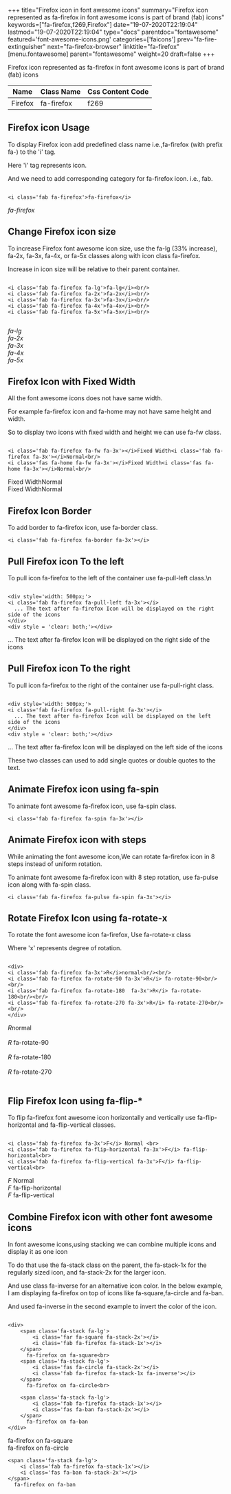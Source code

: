 +++
title="Firefox icon in font awesome icons"
summary="Firefox icon represented as fa-firefox in font awesome icons is part of brand (fab) icons"
keywords=["fa-firefox,f269,Firefox"]
date="19-07-2020T22:19:04"
lastmod="19-07-2020T22:19:04"
type="docs"
parentdoc="fontawesome"
featured='font-awesome-icons.png'
categories=['faicons']
prev="fa-fire-extinguisher"
next="fa-firefox-browser"
linktitle="fa-firefox"
[menu.fontawesome]
parent="fontawesome"
weight=20
draft=false
+++


Firefox icon represented as fa-firefox in font awesome icons is part of brand (fab) icons

<div class='table-responsive'><table class='table'><thead><tr><th>Name</th><th>Class Name</th><th>Css Content Code</th></tr></thead><tbody><tr><td>Firefox</td><td>fa-firefox</td><td>f269</td></tr></tbody></table></div>



## Firefox icon Usage

To display Firefox icon add predefined class name i.e.,fa-firefox (with prefix fa-) to the 'i' tag.

Here 'i' tag represents icon.

And we need to add corresponding category for fa-firefox icon. i.e., fab.


```

<i class='fab fa-firefox'>fa-firefox</i>
```

<i class='fab fa-firefox'>fa-firefox</i>




## Change Firefox icon size
To increase Firefox font awesome icon size, use the fa-lg (33% increase), fa-2x, fa-3x, fa-4x, or fa-5x classes along with icon class fa-firefox.

Increase in icon size will be relative to their parent container. 

```

<i class='fab fa-firefox fa-lg'>fa-lg</i><br/>
<i class='fab fa-firefox fa-2x'>fa-2x</i><br/>
<i class='fab fa-firefox fa-3x'>fa-3x</i><br/>
<i class='fab fa-firefox fa-4x'>fa-4x</i><br/>
<i class='fab fa-firefox fa-5x'>fa-5x</i><br/>
            
```

<i class='fab fa-firefox fa-lg'>fa-lg</i><br/>
<i class='fab fa-firefox fa-2x'>fa-2x</i><br/>
<i class='fab fa-firefox fa-3x'>fa-3x</i><br/>
<i class='fab fa-firefox fa-4x'>fa-4x</i><br/>
<i class='fab fa-firefox fa-5x'>fa-5x</i><br/>
            



## Firefox Icon with Fixed Width 

All the font awesome icons does not have same width.

For example fa-firefox icon and fa-home may not have same height and width.

So to display two icons with fixed width and height we can use fa-fw class.


```

<i class='fab fa-firefox fa-fw fa-3x'></i>Fixed Width<i class='fab fa-firefox fa-3x'></i>Normal<br/>
<i class='fas fa-home fa-fw fa-3x'></i>Fixed Width<i class='fas fa-home fa-3x'></i>Normal<br/>
```

<i class='fab fa-firefox fa-fw fa-3x'></i>Fixed Width<i class='fab fa-firefox fa-3x'></i>Normal<br/>
<i class='fas fa-home fa-fw fa-3x'></i>Fixed Width<i class='fas fa-home fa-3x'></i>Normal<br/>



## Firefox Icon Border 

To add border to fa-firefox icon, use fa-border class.


```
<i class='fab fa-firefox fa-border fa-3x'></i>

```
<i class='fab fa-firefox fa-border fa-3x'></i>





## Pull Firefox icon To the left

To pull icon fa-firefox to the left of the container use fa-pull-left class.\n

```

<div style='width: 500px;'>
<i class='fab fa-firefox fa-pull-left fa-3x'></i>
  ... The text after fa-firefox Icon will be displayed on the right side of the icons
</div>
<div style = 'clear: both;'></div>
```

<div style='width: 500px;'>
<i class='fab fa-firefox fa-pull-left fa-3x'></i>
  ... The text after fa-firefox Icon will be displayed on the right side of the icons
</div>
<div style = 'clear: both;'></div>




## Pull Firefox icon To the right
To pull icon fa-firefox to the right of the container use fa-pull-right class.

```

<div style='width: 500px;'>
<i class='fab fa-firefox fa-pull-right fa-3x'></i>
  ... The text after fa-firefox Icon will be displayed on the left side of the icons
</div>
<div style = 'clear: both;'></div>
```

<div style='width: 500px;'>
<i class='fab fa-firefox fa-pull-right fa-3x'></i>
  ... The text after fa-firefox Icon will be displayed on the left side of the icons
</div>
<div style = 'clear: both;'></div>

These two classes can used to add single quotes or double quotes to the text.


## Animate Firefox icon using fa-spin
To animate font awesome fa-firefox icon, use fa-spin class.

```
<i class='fab fa-firefox fa-spin fa-3x'></i>
```
<i class='fab fa-firefox fa-spin fa-3x'></i>




## Animate Firefox icon with steps
While animating the font awesome icon,We can rotate fa-firefox icon in 8 steps instead of uniform rotation.

To animate font awesome fa-firefox icon with 8 step rotation, use fa-pulse icon along with fa-spin class.


```
<i class='fab fa-firefox fa-pulse fa-spin fa-3x'></i>

```
<i class='fab fa-firefox fa-pulse fa-spin fa-3x'></i>





## Rotate Firefox Icon using fa-rotate-x
To rotate the font awesome icon fa-firefox, Use fa-rotate-x class

Where 'x' represents degree of rotation.


```

<div>
<i class='fab fa-firefox fa-3x'>R</i>normal<br/><br/>
<i class='fab fa-firefox fa-rotate-90 fa-3x'>R</i> fa-rotate-90<br/><br/> 
<i class='fab fa-firefox fa-rotate-180  fa-3x'>R</i> fa-rotate-180<br/><br/> 
<i class='fab fa-firefox fa-rotate-270 fa-3x'>R</i> fa-rotate-270<br/><br/>
</div>
```

<div>
<i class='fab fa-firefox fa-3x'>R</i>normal<br/><br/>
<i class='fab fa-firefox fa-rotate-90 fa-3x'>R</i> fa-rotate-90<br/><br/> 
<i class='fab fa-firefox fa-rotate-180  fa-3x'>R</i> fa-rotate-180<br/><br/> 
<i class='fab fa-firefox fa-rotate-270 fa-3x'>R</i> fa-rotate-270<br/><br/>
</div>




## Flip Firefox Icon using fa-flip-*
To flip fa-firefox font awesome icon horizontally and vertically use fa-flip-horizontal and fa-flip-vertical classes. 

```

<i class='fab fa-firefox fa-3x'>F</i> Normal <br>
<i class='fab fa-firefox fa-flip-horizontal fa-3x'>F</i> fa-flip-horizontal<br>
<i class='fab fa-firefox fa-flip-vertical fa-3x'>F</i> fa-flip-vertical<br>
```

<i class='fab fa-firefox fa-3x'>F</i> Normal <br>
<i class='fab fa-firefox fa-flip-horizontal fa-3x'>F</i> fa-flip-horizontal<br>
<i class='fab fa-firefox fa-flip-vertical fa-3x'>F</i> fa-flip-vertical<br>




## Combine Firefox icon with other font awesome icons
In font awesome icons,using stacking we can combine multiple icons and display it as one icon 

To do that use the fa-stack class on the parent, the fa-stack-1x for the regularly sized icon, and fa-stack-2x for the larger icon.

And use class fa-inverse for an alternative icon color. 
In the below example, I am displaying fa-firefox on top of icons like fa-square,fa-circle and fa-ban.

And used fa-inverse in the second example to invert the color of the icon.

```

<div>
    <span class='fa-stack fa-lg'>
        <i class='far fa-square fa-stack-2x'></i>
        <i class='fab fa-firefox fa-stack-1x'></i>
    </span>
      fa-firefox on fa-square<br>
    <span class='fa-stack fa-lg'>
        <i class='fas fa-circle fa-stack-2x'></i>
        <i class='fab fa-firefox fa-stack-1x fa-inverse'></i>
    </span>
      fa-firefox on fa-circle<br>

    <span class='fa-stack fa-lg'>
        <i class='fab fa-firefox fa-stack-1x'></i>
        <i class='fas fa-ban fa-stack-2x'></i>
    </span>
      fa-firefox on fa-ban
</div>
```

<div>
    <span class='fa-stack fa-lg'>
        <i class='far fa-square fa-stack-2x'></i>
        <i class='fab fa-firefox fa-stack-1x'></i>
    </span>
      fa-firefox on fa-square<br>
    <span class='fa-stack fa-lg'>
        <i class='fas fa-circle fa-stack-2x'></i>
        <i class='fab fa-firefox fa-stack-1x fa-inverse'></i>
    </span>
      fa-firefox on fa-circle<br>

    <span class='fa-stack fa-lg'>
        <i class='fab fa-firefox fa-stack-1x'></i>
        <i class='fas fa-ban fa-stack-2x'></i>
    </span>
      fa-firefox on fa-ban
</div>






